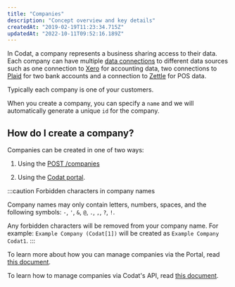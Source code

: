 ```yaml
---
title: "Companies"
description: "Concept overview and key details"
createdAt: "2019-02-19T11:23:34.715Z"
updatedAt: "2022-10-11T09:52:16.189Z"
---
```


In Codat, a company represents a business sharing access to their data. Each company can have multiple [data connections](/core-dataconnections) to different data sources such as one connection to [Xero](/accounting-xero) for accounting data, two connections to [Plaid](/banking-plaid) for two bank accounts and a connection to [Zettle](/commerce-zettle) for POS data.

Typically each company is one of your customers.

When you create a company, you can specify a `name` and we will automatically generate a unique `id` for the company.

## How do I create a company?

Companies can be created in one of two ways:

1. Using the <a className="external" href="https://docs.codat.io/reference/createcompany" target="_blank">POST /companies</a>

2. Using the [Codat portal](/portal-managing-companies#add-a-new-company).

:::caution Forbidden characters in company names

Company names may only contain letters, numbers, spaces, and the following symbols: `-`, `'`, `&`, `@`, `.`, `,`, `?`, `!`.

Any forbidden characters will be removed from your company name. For example: `Example Company (Codat[1])` will be created as `Example Company Codat1`.
:::

To learn more about how you can manage companies via the Portal, read [this document](/portal-managing-companies).

To learn how to manage companies via Codat's API, read [this document](/managing-companies).
